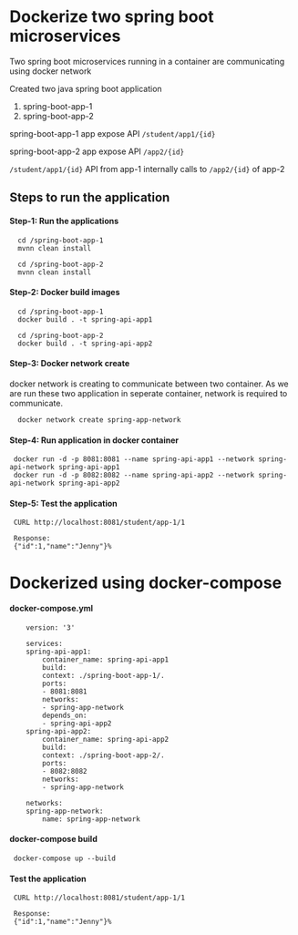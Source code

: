 # Dockerize two spring boot microservices


Two spring boot microservices running in a container are communicating using docker network


Created two java spring boot application
1. spring-boot-app-1
2. spring-boot-app-2

spring-boot-app-1 app expose API `/student/app1/{id}`

spring-boot-app-2 app expose API `/app2/{id}`

`/student/app1/{id}` API from app-1 internally calls to `/app2/{id}` of app-2

## Steps to run the application

#### Step-1: Run the applications
      cd /spring-boot-app-1
      mvnn clean install

      cd /spring-boot-app-2
      mvnn clean install

#### Step-2: Docker build images
      cd /spring-boot-app-1
      docker build . -t spring-api-app1

      cd /spring-boot-app-2
      docker build . -t spring-api-app2


#### Step-3: Docker network create
docker network is creating to communicate between two container. As we are run these two application in seperate container, network is required to communicate.

      
      docker network create spring-app-network


#### Step-4: Run application in docker container

     docker run -d -p 8081:8081 --name spring-api-app1 --network spring-api-network spring-api-app1
     docker run -d -p 8082:8082 --name spring-api-app2 --network spring-api-network spring-api-app2

#### Step-5: Test the application

     CURL http://localhost:8081/student/app-1/1

     Response:
     {"id":1,"name":"Jenny"}% 



# Dockerized using docker-compose

#### docker-compose.yml
     
        version: '3'

        services:
        spring-api-app1:
            container_name: spring-api-app1
            build: 
            context: ./spring-boot-app-1/.
            ports:
            - 8081:8081
            networks:
            - spring-app-network
            depends_on:
            - spring-api-app2
        spring-api-app2:
            container_name: spring-api-app2
            build: 
            context: ./spring-boot-app-2/.
            ports:
            - 8082:8082
            networks:
            - spring-app-network

        networks:
        spring-app-network:
            name: spring-app-network

#### docker-compose build

     docker-compose up --build

  #### Test the application

     CURL http://localhost:8081/student/app-1/1

     Response:
     {"id":1,"name":"Jenny"}% 
   